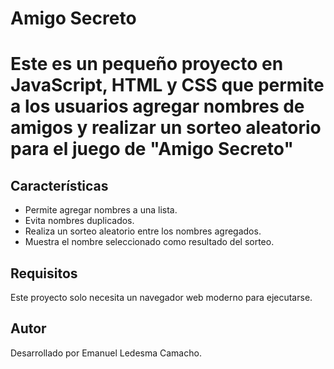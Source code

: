 <h1>Amigo Secreto<h1>

<p> Este es un pequeño proyecto en JavaScript, HTML y CSS que permite a los usuarios agregar nombres de amigos y realizar un sorteo aleatorio para el juego de "Amigo Secreto"</p>

<h2>Características</h2>

<ul>
<li>Permite agregar nombres a una lista.</li>
<li>Evita nombres duplicados.</li>
<li>Realiza un sorteo aleatorio entre los nombres agregados.</li>
<li>Muestra el nombre seleccionado como resultado del sorteo.</li>
</ul>

<h2>Requisitos</h2>

<p> Este proyecto solo necesita un navegador web moderno para ejecutarse.</p>

<h2>Autor</h2>

<p>Desarrollado por Emanuel Ledesma Camacho.</p>